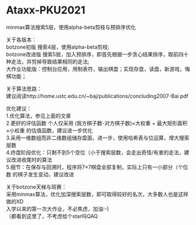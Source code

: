 # Ataxx-PKU2021
minmax算法搜索5层，使用alpha-beta剪枝与预排序优化

关于各版本：   
botzone初版 搜索4层，使用alpha-beta剪枝;    
botzone改进版 搜索5层，加入预排序，即首先根据一步贪心结果排序，取前四十种走法，并剪掉导致结果相同的走法;    
大作业功能版：控制台应用，用制表符，输出棋盘；实现存盘，读盘，新游戏，悔棋功能；   

关于算法思路：   
建议阅读http://home.ustc.edu.cn/~baj/publications/concluding2007-Bai.pdf

优化建议：    
1.优化算法，参见上面的文章    
2.更好的评估函数 个人仅采用 (我方棋子数-对方棋子数)×大权重 + 最大矩形面积×小权重 的估值函数，建议进一步优化    
3.采用一维数组而非二维数组储存盘面，进一步，使用哈希表与位运算，增大搜索层数    
4.终盘阶段优化：只剩不到5个空位（小于搜索层数，会走出奇怪/有害的走法，建议改进收尾时的算法    
5.细节：在保存与回溯时，程序将7×7棋盘全部复制，实际上只有一小部分（个位数 的棋子发生变动，建议改进    

关于botzone天梯与班赛：    
采用minmax算法，优化加深搜索层数，即可取得较好的名次，大多数人也是这样做的XD    
入学以来的第一次大作业，不必焦虑，加油:-)    
（都看到这里了，不考虑给个star吗QAQ    
